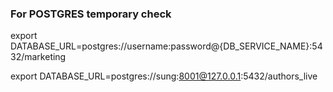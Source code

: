 ### For POSTGRES temporary check 
export DATABASE_URL=postgres://username:password@{DB_SERVICE_NAME}:5432/marketing

export DATABASE_URL=postgres://sung:8001@127.0.0.1:5432/authors_live